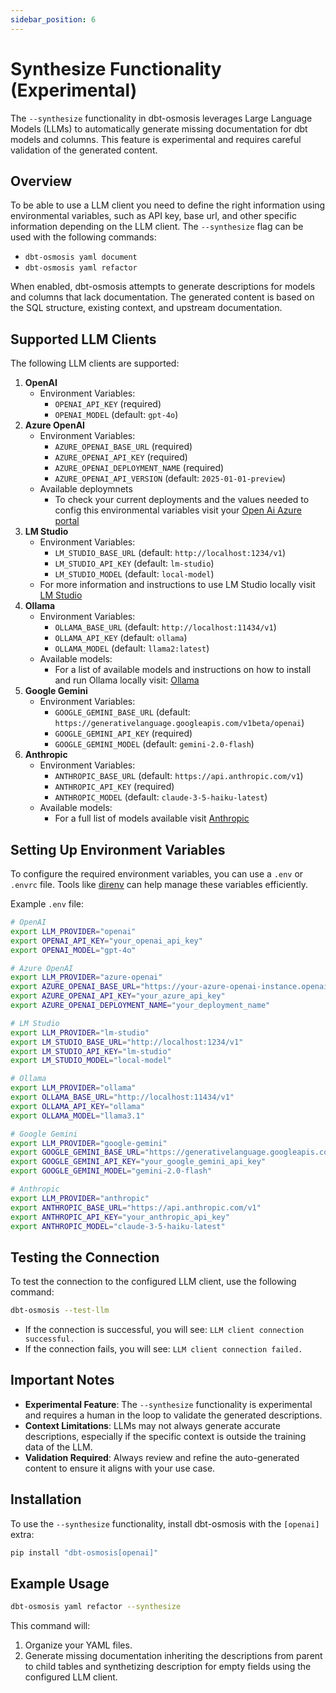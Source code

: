 ```yaml
---
sidebar_position: 6
---
```

# Synthesize Functionality (Experimental)

The `--synthesize` functionality in dbt-osmosis leverages Large Language Models (LLMs) to automatically generate missing documentation for dbt models and columns. This feature is experimental and requires careful validation of the generated content.

## Overview

To be able to use a LLM client you need to define the right information using environmental variables, such as API key, base url, and other specific information depending on the LLM client.
The `--synthesize` flag can be used with the following commands:

- `dbt-osmosis yaml document`
- `dbt-osmosis yaml refactor`

When enabled, dbt-osmosis attempts to generate descriptions for models and columns that lack documentation. The generated content is based on the SQL structure, existing context, and upstream documentation.

## Supported LLM Clients

The following LLM clients are supported:

1. **OpenAI**
   - Environment Variables:
     - `OPENAI_API_KEY` (required)
     - `OPENAI_MODEL` (default: `gpt-4o`)
2. **Azure OpenAI**
   - Environment Variables:
     - `AZURE_OPENAI_BASE_URL` (required)
     - `AZURE_OPENAI_API_KEY` (required)
     - `AZURE_OPENAI_DEPLOYMENT_NAME` (required)
     - `AZURE_OPENAI_API_VERSION` (default: `2025-01-01-preview`)
   - Available deploymnets
     - To check your current deployments and the values needed to config this environmental variables visit your [Open Ai Azure portal](https://oai.azure.com/resource/deployments)
3. **LM Studio**
   - Environment Variables:
     - `LM_STUDIO_BASE_URL` (default: `http://localhost:1234/v1`)
     - `LM_STUDIO_API_KEY` (default: `lm-studio`)
     - `LM_STUDIO_MODEL` (default: `local-model`)
   - For more information and instructions to use LM Studio locally visit [LM Studio](https://lmstudio.ai)
4. **Ollama**
   - Environment Variables:
     - `OLLAMA_BASE_URL` (default: `http://localhost:11434/v1`)
     - `OLLAMA_API_KEY` (default: `ollama`)
     - `OLLAMA_MODEL` (default: `llama2:latest`)
   - Available models:
      - For a list of available models and instructions on how to install and run Ollama locally visit: [Ollama](https://ollama.com)
5. **Google Gemini**
   - Environment Variables:
     - `GOOGLE_GEMINI_BASE_URL` (default: `https://generativelanguage.googleapis.com/v1beta/openai`)
     - `GOOGLE_GEMINI_API_KEY` (required)
     - `GOOGLE_GEMINI_MODEL` (default: `gemini-2.0-flash`)
6. **Anthropic**
   - Environment Variables:
     - `ANTHROPIC_BASE_URL` (default: `https://api.anthropic.com/v1`)
     - `ANTHROPIC_API_KEY` (required)
     - `ANTHROPIC_MODEL` (default: `claude-3-5-haiku-latest`)
   - Available models:
     - For a full list of models available visit [Anthropic](https://docs.anthropic.com/en/docs/about-claude/models/overview#model-names)

## Setting Up Environment Variables

To configure the required environment variables, you can use a `.env` or `.envrc` file. Tools like [direnv](https://direnv.net/) can help manage these variables efficiently.

Example `.env` file:

```bash
# OpenAI
export LLM_PROVIDER="openai"
export OPENAI_API_KEY="your_openai_api_key"
export OPENAI_MODEL="gpt-4o"

# Azure OpenAI
export LLM_PROVIDER="azure-openai"
export AZURE_OPENAI_BASE_URL="https://your-azure-openai-instance.openai.azure.com"
export AZURE_OPENAI_API_KEY="your_azure_api_key"
export AZURE_OPENAI_DEPLOYMENT_NAME="your_deployment_name"

# LM Studio
export LLM_PROVIDER="lm-studio"
export LM_STUDIO_BASE_URL="http://localhost:1234/v1"
export LM_STUDIO_API_KEY="lm-studio"
export LM_STUDIO_MODEL="local-model"

# Ollama
export LLM_PROVIDER="ollama"
export OLLAMA_BASE_URL="http://localhost:11434/v1"
export OLLAMA_API_KEY="ollama"
export OLLAMA_MODEL="llama3.1"

# Google Gemini
export LLM_PROVIDER="google-gemini"
export GOOGLE_GEMINI_BASE_URL="https://generativelanguage.googleapis.com/v1beta/openai"
export GOOGLE_GEMINI_API_KEY="your_google_gemini_api_key"
export GOOGLE_GEMINI_MODEL="gemini-2.0-flash"

# Anthropic
export LLM_PROVIDER="anthropic"
export ANTHROPIC_BASE_URL="https://api.anthropic.com/v1"
export ANTHROPIC_API_KEY="your_anthropic_api_key"
export ANTHROPIC_MODEL="claude-3-5-haiku-latest"
```

## Testing the Connection

To test the connection to the configured LLM client, use the following command:

```bash
dbt-osmosis --test-llm
```

- If the connection is successful, you will see: `LLM client connection successful.`
- If the connection fails, you will see: `LLM client connection failed.`

## Important Notes

- **Experimental Feature**: The `--synthesize` functionality is experimental and requires a human in the loop to validate the generated descriptions.
- **Context Limitations**: LLMs may not always generate accurate descriptions, especially if the specific context is outside the training data of the LLM.
- **Validation Required**: Always review and refine the auto-generated content to ensure it aligns with your use case.

## Installation

To use the `--synthesize` functionality, install dbt-osmosis with the `[openai]` extra:

```bash
pip install "dbt-osmosis[openai]"
```

## Example Usage

```bash
dbt-osmosis yaml refactor --synthesize
```

This command will:

1. Organize your YAML files.
2. Generate missing documentation inheriting the descriptions from parent to child tables and synthetizing description for empty fields using the configured LLM client.
